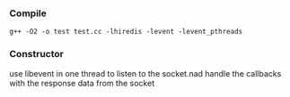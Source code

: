### Compile
`g++ -O2 -o test test.cc -lhiredis -levent -levent_pthreads`

### Constructor
 use libevent in one thread to listen to the socket.nad handle the callbacks with the response data from the socket


